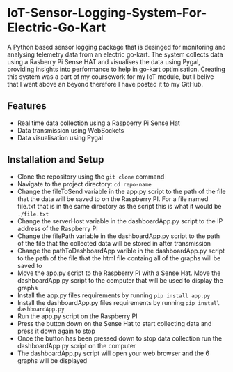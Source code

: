 # IoT-Sensor-Logging-System-For-Electric-Go-Kart
A Python based sensor logging package that is desinged for monitoring and analysing telemetry data from an electric go-kart. The system collects data using a Rasberry Pi Sense HAT and visualises the data using Pygal, providing insights into performance to help in go-kart optimisation. Creating this system was a part of my coursework for my IoT module, but I belive that I went above an beyond therefore I have posted it to my GitHub.

## Features
- Real time data collection using a Raspberry Pi Sense Hat
- Data transmission using WebSockets
- Data visualisation using Pygal

## Installation and Setup
- Clone the repository using the `git clone` command
- Navigate to the project directory: `cd repo-name`
- Change the fileToSend variable in the app.py script to the path of the file that the data will be saved to on the Raspberry PI. For a file named file.txt that is in the same directory as the script this is what it would be `./file.txt`
- Change the serverHost variable in the dashboardApp.py script to the IP address of the Raspberry PI
- Change the filePath variable in the dashboardApp.py script to the path of the file that the collected data will be stored in after transmission
- Change the pathToDashboardApp varible in the dashboardApp.py script to the path of the file that the html file containg all of the graphs will be saved to
- Move the app.py script to the Raspberry PI with a Sense Hat. Move the dashboardApp.py script to the computer that will be used to display the graphs
- Install the app.py files requirements by running `pip install app.py`
- Install the dashboardApp.py files requirements by running `pip install dashboardApp.py`
- Run the app.py script on the Raspberry PI
- Press the button down on the Sense Hat to start collecting data and press it down again to stop
- Once the button has been pressed down to stop data collection run the dashboardApp.py script on the computer
- The dashboardApp.py script will open your web browser and the 6 graphs will be displayed


